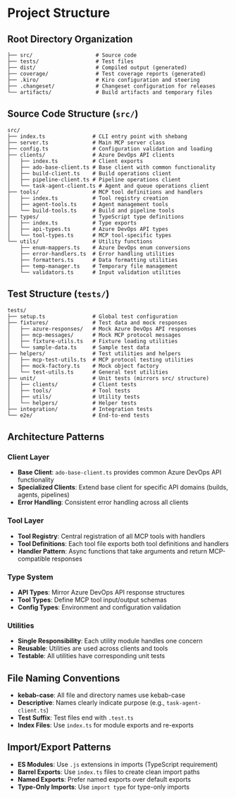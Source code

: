 # Project Structure

## Root Directory Organization

```
├── src/                    # Source code
├── tests/                  # Test files
├── dist/                   # Compiled output (generated)
├── coverage/               # Test coverage reports (generated)
├── .kiro/                  # Kiro configuration and steering
├── .changeset/             # Changeset configuration for releases
└── artifacts/              # Build artifacts and temporary files
```

## Source Code Structure (`src/`)

```
src/
├── index.ts               # CLI entry point with shebang
├── server.ts              # Main MCP server class
├── config.ts              # Configuration validation and loading
├── clients/               # Azure DevOps API clients
│   ├── index.ts           # Client exports
│   ├── ado-base-client.ts # Base client with common functionality
│   ├── build-client.ts    # Build operations client
│   ├── pipeline-client.ts # Pipeline operations client
│   └── task-agent-client.ts # Agent and queue operations client
├── tools/                 # MCP tool definitions and handlers
│   ├── index.ts           # Tool registry creation
│   ├── agent-tools.ts     # Agent management tools
│   └── build-tools.ts     # Build and pipeline tools
├── types/                 # TypeScript type definitions
│   ├── index.ts           # Type exports
│   ├── api-types.ts       # Azure DevOps API types
│   └── tool-types.ts      # MCP tool-specific types
└── utils/                 # Utility functions
    ├── enum-mappers.ts    # Azure DevOps enum conversions
    ├── error-handlers.ts  # Error handling utilities
    ├── formatters.ts      # Data formatting utilities
    ├── temp-manager.ts    # Temporary file management
    └── validators.ts      # Input validation utilities
```

## Test Structure (`tests/`)

```
tests/
├── setup.ts               # Global test configuration
├── fixtures/              # Test data and mock responses
│   ├── azure-responses/   # Mock Azure DevOps API responses
│   ├── mcp-messages/      # Mock MCP protocol messages
│   ├── fixture-utils.ts   # Fixture loading utilities
│   └── sample-data.ts     # Sample test data
├── helpers/               # Test utilities and helpers
│   ├── mcp-test-utils.ts  # MCP protocol testing utilities
│   ├── mock-factory.ts    # Mock object factory
│   └── test-utils.ts      # General test utilities
├── unit/                  # Unit tests (mirrors src/ structure)
│   ├── clients/           # Client tests
│   ├── tools/             # Tool tests
│   ├── utils/             # Utility tests
│   └── helpers/           # Helper tests
├── integration/           # Integration tests
└── e2e/                   # End-to-end tests
```

## Architecture Patterns

### Client Layer
- **Base Client**: `ado-base-client.ts` provides common Azure DevOps API functionality
- **Specialized Clients**: Extend base client for specific API domains (builds, agents, pipelines)
- **Error Handling**: Consistent error handling across all clients

### Tool Layer
- **Tool Registry**: Central registration of all MCP tools with handlers
- **Tool Definitions**: Each tool file exports both tool definitions and handlers
- **Handler Pattern**: Async functions that take arguments and return MCP-compatible responses

### Type System
- **API Types**: Mirror Azure DevOps API response structures
- **Tool Types**: Define MCP tool input/output schemas
- **Config Types**: Environment and configuration validation

### Utilities
- **Single Responsibility**: Each utility module handles one concern
- **Reusable**: Utilities are used across clients and tools
- **Testable**: All utilities have corresponding unit tests

## File Naming Conventions

- **kebab-case**: All file and directory names use kebab-case
- **Descriptive**: Names clearly indicate purpose (e.g., `task-agent-client.ts`)
- **Test Suffix**: Test files end with `.test.ts`
- **Index Files**: Use `index.ts` for module exports and re-exports

## Import/Export Patterns

- **ES Modules**: Use `.js` extensions in imports (TypeScript requirement)
- **Barrel Exports**: Use `index.ts` files to create clean import paths
- **Named Exports**: Prefer named exports over default exports
- **Type-Only Imports**: Use `import type` for type-only imports